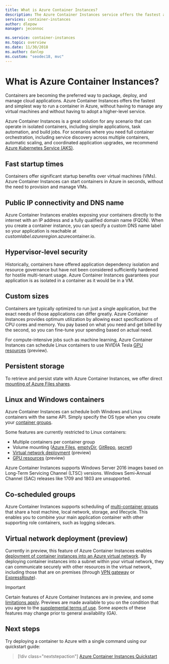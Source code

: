```yaml
---
title: What is Azure Container Instances?
description: The Azure Container Instances service offers the fastest and simplest way to run isolated containers in Azure, without having to manage virtual machines and without having to adopt a higher-level orchestrator.
services: container-instances
author: dlepow
manager: jeconnoc

ms.service: container-instances
ms.topic: overview
ms.date: 11/30/2018
ms.author: danlep
ms.custom: "seodec18, mvc"
---
```


# What is Azure Container Instances?

Containers are becoming the preferred way to package, deploy, and manage cloud applications. Azure Container Instances offers the fastest and simplest way to run a container in Azure, without having to manage any virtual machines and without having to adopt a higher-level service.

Azure Container Instances is a great solution for any scenario that can operate in isolated containers, including simple applications, task automation, and build jobs. For scenarios where you need full container orchestration, including service discovery across multiple containers, automatic scaling, and coordinated application upgrades, we recommend [Azure Kubernetes Service (AKS)](../aks/index.yml).

## Fast startup times

Containers offer significant startup benefits over virtual machines (VMs). Azure Container Instances can start containers in Azure in seconds, without the need to provision and manage VMs.

## Public IP connectivity and DNS name

Azure Container Instances enables exposing your containers directly to the internet with an IP address and a fully qualified domain name (FQDN). When you create a container instance, you can specify a custom DNS name label so your application is reachable at *customlabel*.*azureregion*.azurecontainer.io.

## Hypervisor-level security

Historically, containers have offered application dependency isolation and resource governance but have not been considered sufficiently hardened for hostile multi-tenant usage. Azure Container Instances guarantees your application is as isolated in a container as it would be in a VM.

## Custom sizes

Containers are typically optimized to run just a single application, but the exact needs of those applications can differ greatly. Azure Container Instances provides optimum utilization by allowing exact specifications of CPU cores and memory. You pay based on what you need and get billed by the second, so you can fine-tune your spending based on actual need.

For compute-intensive jobs such as machine learning, Azure Container Instances can schedule Linux containers to use NVIDIA Tesla [GPU resources](container-instances-gpu.md) (preview).

## Persistent storage

To retrieve and persist state with Azure Container Instances, we offer direct [mounting of Azure Files shares](container-instances-mounting-azure-files-volume.md).

## Linux and Windows containers

Azure Container Instances can schedule both Windows and Linux containers with the same API. Simply specify the OS type when you create your [container groups](container-instances-container-groups.md).

Some features are currently restricted to Linux containers:

* Multiple containers per container group
* Volume mounting ([Azure Files](container-instances-volume-azure-files.md), [emptyDir](container-instances-volume-emptydir.md), [GitRepo](container-instances-volume-gitrepo.md), [secret](container-instances-volume-secret.md))
* [Virtual network deployment](container-instances-vnet.md) (preview)
* [GPU resources](container-instances-gpu.md) (preview)

Azure Container Instances supports Windows Server 2016 images based on Long-Term Servicing Channel (LTSC) versions. Windows Semi-Annual Channel (SAC) releases like 1709 and 1803 are unsupported.

## Co-scheduled groups

Azure Container Instances supports scheduling of [multi-container groups](container-instances-container-groups.md) that share a host machine, local network, storage, and lifecycle. This enables you to combine your main application container with other supporting role containers, such as logging sidecars.

## Virtual network deployment (preview)

Currently in preview, this feature of Azure Container Instances enables [deployment of container instances into an Azure virtual network](container-instances-vnet.md). By deploying container instances into a subnet within your virtual network, they can communicate securely with other resources in the virtual network, including those that are on premises (through [VPN gateway](../vpn-gateway/vpn-gateway-about-vpngateways.md) or [ExpressRoute](../expressroute/expressroute-introduction.md)).

> [!IMPORTANT]
> Certain features of Azure Container Instances are in preview, and some [limitations apply](container-instances-vnet.md#preview-limitations). Previews are made available to you on the condition that you agree to the [supplemental terms of use][terms-of-use]. Some aspects of these features may change prior to general availability (GA).

## Next steps

Try deploying a container to Azure with a single command using our quickstart guide:

> [!div class="nextstepaction"]
> [Azure Container Instances Quickstart](container-instances-quickstart.md)

<!-- LINKS - External -->
[terms-of-use]: https://azure.microsoft.com/support/legal/preview-supplemental-terms/
